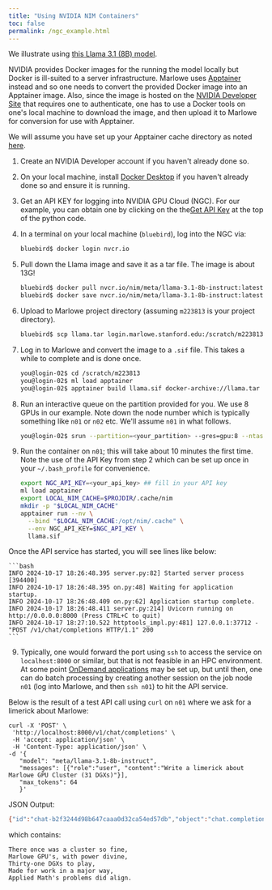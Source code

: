 ```yaml
---
title: "Using NVIDIA NIM Containers"
toc: false
permalink: /ngc_example.html
---
```



We illustrate using [this
Llama 3.1 (8B) model](https://build.nvidia.com/meta/llama-3_1-8b-instruct?snippet_tab=Docker). 

NVIDIA provides Docker images for the running the model locally but Docker is ill-suited to a server infrastructure. Marlowe uses [Apptainer](http://docs.marlowe.stanford.edu/modules/apptainer/) instead and so one needs to convert the provided Docker image into an Apptainer image. Also, since the image is hosted on the [NVIDIA Developer Site](https://build.nvidia.com/explore/discover) that requires one to authenticate,  one has to use a Docker tools on one's local machine to download the image, and then upload it to Marlowe for conversion for use with Apptainer. 

We will assume you have set up your Apptainer cache directory as noted [here](http://docs.marlowe.stanford.edu/modules/apptainer/).

1. Create an NVIDIA Developer account if you haven't already done so.

2. On your local machine, install [Docker Desktop](https://www.docker.com/) if you haven't already done so and ensure it is running.

3. Get an API KEY for logging into NVIDIA GPU Cloud (NGC). For our example, you can obtain one by clicking on the the[Get API Key](https://build.nvidia.com/meta/llama-3_1-8b-instruct?snippet_tab=Python) at the top of the python code.

4. In a terminal on  your local machine (`bluebird`), log into the NGC via:

    ```bash
    bluebird$ docker login nvcr.io
    ```

5. Pull down the Llama image and save it as a tar file. The image is about 13G!

    ```bash
    bluebird$ docker pull nvcr.io/nim/meta/llama-3.1-8b-instruct:latest
    bluebird$ docker save nvcr.io/nim/meta/llama-3.1-8b-instruct:latest -o llama.tar
    ```

6. Upload to Marlowe project directory (assuming `m223813` is your project directory).

    ```bash
    bluebird$ scp llama.tar login.marlowe.stanford.edu:/scratch/m223813
    ```

7. Log in to Marlowe and convert the image to a `.sif` file. This takes a while to complete and is done once. 

    ```bash
    you@login-02$ cd /scratch/m223813
    you@login-02$ ml load apptainer
    you@login-02$ apptainer build llama.sif docker-archive://llama.tar
    ```

8. Run an interactive queue on the partition provided for you. We use 8 GPUs in our example. Note down the node number which is typically something like `n01` or `n02` etc. We'll assume `n01` in what follows.

    ```bash
    you@login-02$ srun --partition=<your_partition> --gres=gpu:8 --ntasks=1 --time=1:00:00 --pty /bin/bash
    ```

9. Run the container on `n01`; this will take about 10 minutes the first time. Note the use of the API Key from step 2 which can be set up once in your `~/.bash_profile` for convenience. 

    ```bash
    export NGC_API_KEY=<your_api_key> ## fill in your API key
    ml load apptainer
    export LOCAL_NIM_CACHE=$PROJDIR/.cache/nim
    mkdir -p "$LOCAL_NIM_CACHE"
    apptainer run --nv \
      --bind "$LOCAL_NIM_CACHE:/opt/nim/.cache" \
      --env NGC_API_KEY=$NGC_API_KEY \
      llama.sif
    ```
  Once the API service has started, you will see lines like below:

    ```bash
    INFO 2024-10-17 18:26:48.395 server.py:82] Started server process [394400]
    INFO 2024-10-17 18:26:48.395 on.py:48] Waiting for application startup.
    INFO 2024-10-17 18:26:48.409 on.py:62] Application startup complete.
    INFO 2024-10-17 18:26:48.411 server.py:214] Uvicorn running on http://0.0.0.0:8000 (Press CTRL+C to quit)
    INFO 2024-10-17 18:27:10.522 httptools_impl.py:481] 127.0.0.1:37712 - "POST /v1/chat/completions HTTP/1.1" 200
    ```
   
9. Typically, one would forward the port using `ssh` to access the service on `localhost:8000` or similar, but that is not feasible in an HPC environment. At some point [OnDemand applications](https://www.osc.edu/resources/online_portals/ondemand) may be set up, but until then, one can do batch processing by creating another session on the job node `n01` (log into Marlowe, and then `ssh n01`) to hit the API service. 

Below is the result of a  test API call using `curl` on `n01` where we ask for a limerick about Marlowe:

    curl -X 'POST' \
     'http://localhost:8000/v1/chat/completions' \
     -H 'accept: application/json' \
     -H 'Content-Type: application/json' \
    -d '{
       "model": "meta/llama-3.1-8b-instruct",
       "messages": [{"role":"user", "content":"Write a limerick about Marlowe GPU Cluster (31 DGXs)"}],
       "max_tokens": 64
       }'

   JSON Output:

```bash
{"id":"chat-b2f3244d98b647caaa0d32ca54ed57db","object":"chat.completion","created":1729214830,"model":"meta/llama-3.1-8b-instruct","choices":[{"index":0,"message":{"role":"assistant","content":"There once was a cluster so fine,\nMarlowe GPU's, with power divine,\nThirty-one DGXs to play,\n Made for work in a major way,\nApplied Math's problems did align."},"logprobs":null,"finish_reason":"stop","stop_reason":null}],"usage":{"prompt_tokens":28,"total_tokens":69,"completion_tokens":41}}
```

which contains:

```
There once was a cluster so fine,
Marlowe GPU's, with power divine,
Thirty-one DGXs to play,
Made for work in a major way,
Applied Math's problems did align.
```
